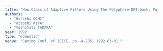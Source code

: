 ```yaml
---
title: "New Class of Adaptive Filters Using The Polyphase DFT-bank. Part I: Maximally decimation version"
authors:
  - "Hiroshi OCHI"
  - "Hitoshi KIYA"
  - "Yoshitati TAKARA"
year: 1992
type: "domestic"
venue: "Spring Conf. of IEICE, pp. A-205, 1992-03-01."
---
```

